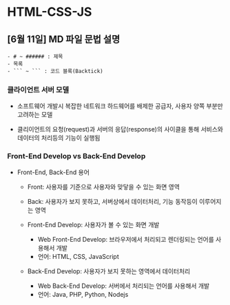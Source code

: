 # HTML-CSS-JS
## [6월 11일] MD 파일 문법 설명
```
- # ~ ###### : 제목
- 목록
- ``` ~ ``` : 코드 블록(Backtick)
```

### 클라이언트 서버 모델
- 소프트웨어 개발시 복잡한 네트워크 하드웨어를 배제한
공급자, 사용자 양쪽 부분만 고려하는 모델

- 클리이언트의 요청(request)과 서버의 응답(response)의 사이클을 통해 서비스와 데이터의 처리등의 기능이 실행됨

### Front-End Develop vs Back-End Develop
- Front-End, Back-End 용어
    - Front: 사용자를 기준으로 사용자와 맞닿을 수 있는 화면 영역
    - Back: 사용자가 보지 못하고, 서버상에서 데이터처리, 기능 동작등이 이루어지는 영역

    - Front-End Develop: 사용자가 볼 수 있는 화면 개발
        - Web Front-End Develop: 브라우저에서 처리되고 렌더링되는 언어를 사용해서 개발
        - 언어: HTML, CSS, JavaScript

    - Back-End Develop: 사용자가 보지 못하는 영역에서 데이터처리
        - Web Back-End Develop: 서버에서 처리되는 언어를 사용해서 개발
        - 언어: Java, PHP, Python, Nodejs
        